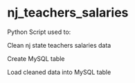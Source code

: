 # nj_teachers_salaries

Python Script used to:

Clean nj state teachers salaries data

Create MySQL table 

Load cleaned data into MySQL table

